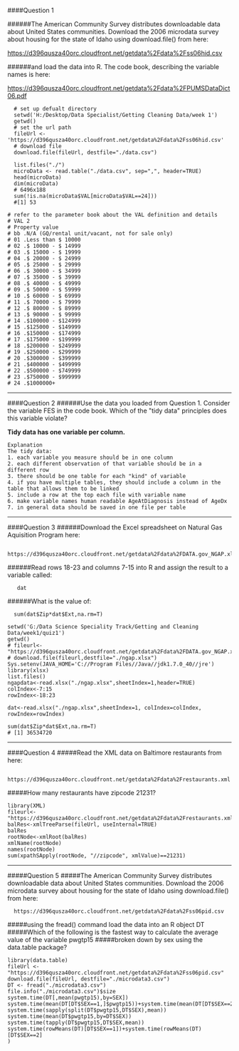 ####Question 1

######The American Community Survey distributes downloadable data about United States communities. Download the 2006 microdata survey about housing for the state of Idaho using download.file() from here:

   https://d396qusza40orc.cloudfront.net/getdata%2Fdata%2Fss06hid.csv 

######and load the data into R. The code book, describing the variable names is here:

   https://d396qusza40orc.cloudfront.net/getdata%2Fdata%2FPUMSDataDict06.pdf 
   
      # set up defualt directory
      setwd('H:/Desktop/Data Specialist/Getting Cleaning Data/week 1')
      getwd()
      # set the url path
      fileUrl <- 'https://d396qusza40orc.cloudfront.net/getdata%2Fdata%2Fss06hid.csv'
      # download file
      download.file(fileUrl, destfile="./data.csv")
      
      list.files("./")
      microData <- read.table("./data.csv", sep=",", header=TRUE)
      head(microData)
      dim(microData) 
      # 6496x188
      sum(!is.na(microData$VAL[microData$VAL==24])) 
      #[1] 53

```
# refer to the parameter book about the VAL definition and details
# VAL 2
# Property value
# bb .N/A (GQ/rental unit/vacant, not for sale only)
# 01 .Less than $ 10000
# 02 .$ 10000 - $ 14999
# 03 .$ 15000 - $ 19999
# 04 .$ 20000 - $ 24999
# 05 .$ 25000 - $ 29999
# 06 .$ 30000 - $ 34999
# 07 .$ 35000 - $ 39999
# 08 .$ 40000 - $ 49999
# 09 .$ 50000 - $ 59999
# 10 .$ 60000 - $ 69999
# 11 .$ 70000 - $ 79999
# 12 .$ 80000 - $ 89999
# 13 .$ 90000 - $ 99999
# 14 .$100000 - $124999
# 15 .$125000 - $149999
# 16 .$150000 - $174999
# 17 .$175000 - $199999
# 18 .$200000 - $249999
# 19 .$250000 - $299999
# 20 .$300000 - $399999
# 21 .$400000 - $499999
# 22 .$500000 - $749999
# 23 .$750000 - $999999
# 24 .$1000000+
```

----------------------------------------------------------------------------    
####Question 2
######Use the data you loaded from Question 1. Consider the variable FES in the code book. Which of the "tidy data" principles does this variable violate? 

**Tidy data has one variable per column.**
```
Explanation
The tidy data:
1. each variable you measure should be in one column
2. each different observation of that variable should be in a different row
3. there should be one table for each "kind" of variable
4. if you have multiple tables, they should include a column in the table that allows them to be linked
5. include a row at the top each file with variable name
6. make variable names human readable AgeAtDiagnosis instead of AgeDx
7. in general data should be saved in one file per table
```
--------------------------------------------
####Question 3
######Download the Excel spreadsheet on Natural Gas Aquisition Program here:

      https://d396qusza40orc.cloudfront.net/getdata%2Fdata%2FDATA.gov_NGAP.xlsx

######Read rows 18-23 and columns 7-15 into R and assign the result to a variable called:

       dat 

######What is the value of:

      sum(dat$Zip*dat$Ext,na.rm=T) 
```
setwd('G:/Data Science Speciality Track/Getting and Cleaning Data/week1/quiz1')
getwd()
# fileurl<-"https://d396qusza40orc.cloudfront.net/getdata%2Fdata%2FDATA.gov_NGAP.xlsx"
# download.file(fileurl,destfile="./ngap.xlsx")
Sys.setenv(JAVA_HOME='C://Program Files//Java//jdk1.7.0_40//jre')
library(xlsx)
list.files()
ngapdata<-read.xlsx("./ngap.xlsx",sheetIndex=1,header=TRUE)
colIndex<-7:15
rowIndex<-18:23

dat<-read.xlsx("./ngap.xlsx",sheetIndex=1, colIndex=colIndex, rowIndex=rowIndex)

sum(dat$Zip*dat$Ext,na.rm=T) 
# [1] 36534720
```
-----------------------------------------------------------------
####Question 4
#####Read the XML data on Baltimore restaurants from here: 

      https://d396qusza40orc.cloudfront.net/getdata%2Fdata%2Frestaurants.xml 

#####How many restaurants have zipcode 21231?
```
library(XML)
fileurl<-"https://d396qusza40orc.cloudfront.net/getdata%2Fdata%2Frestaurants.xml"
balRes<-xmlTreeParse(fileUrl, useInternal=TRUE)
balRes
rootNode<-xmlRoot(balRes)
xmlName(rootNode)
names(rootNode)
sum(xpathSApply(rootNode, "//zipcode", xmlValue)==21231)
```
----------------------------------------------------------------------------------
#####Question 5
#####The American Community Survey distributes downloadable data about United States communities. Download the 2006 microdata survey about housing for the state of Idaho using download.file() from here: 

      https://d396qusza40orc.cloudfront.net/getdata%2Fdata%2Fss06pid.csv 

#####using the fread() command load the data into an R object
       DT 
#####Which of the following is the fastest way to calculate the average value of the variable
      pwgtp15 
#####broken down by sex using the data.table package?
```
library(data.table)
fileUrl <- "https://d396qusza40orc.cloudfront.net/getdata%2Fdata%2Fss06pid.csv"
download.file(fileUrl, destfile="./microdata3.csv")
DT <- fread("./microdata3.csv")
file.info("./microdata3.csv")$size
system.time(DT[,mean(pwgtp15),by=SEX])
system.time(mean(DT[DT$SEX==1,]$pwgtp15))+system.time(mean(DT[DT$SEX==2,]$pwgtp15))
system.time(sapply(split(DT$pwgtp15,DT$SEX),mean))
system.time(mean(DT$pwgtp15,by=DT$SEX))
system.time(tapply(DT$pwgtp15,DT$SEX,mean))
system.time(rowMeans(DT)[DT$SEX==1])+system.time(rowMeans(DT)[DT$SEX==2]
)
```
